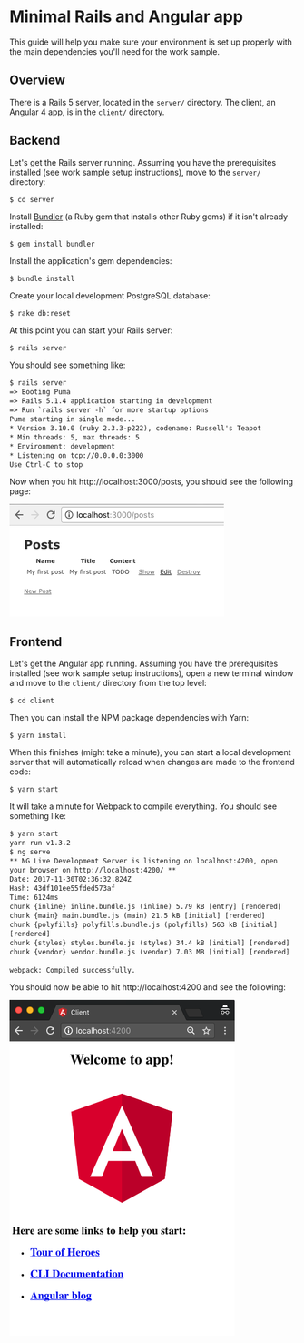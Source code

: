 # Minimal Rails and Angular app

This guide will help you make sure your environment is set up properly with the main dependencies you'll need for the work sample.


## Overview

There is a Rails 5 server, located in the `server/` directory. The client, an Angular 4 app, is in the `client/` directory.


## Backend

Let's get the Rails server running. Assuming you have the prerequisites installed (see work sample setup instructions), move to the `server/` directory:

    $ cd server

Install [Bundler](http://bundler.io/) (a Ruby gem that installs other Ruby gems) if it isn't already installed:

    $ gem install bundler

Install the application's gem dependencies:

    $ bundle install

Create your local development PostgreSQL database:

    $ rake db:reset

At this point you can start your Rails server:

    $ rails server

You should see something like:

```
$ rails server
=> Booting Puma
=> Rails 5.1.4 application starting in development
=> Run `rails server -h` for more startup options
Puma starting in single mode...
* Version 3.10.0 (ruby 2.3.3-p222), codename: Russell's Teapot
* Min threads: 5, max threads: 5
* Environment: development
* Listening on tcp://0.0.0.0:3000
Use Ctrl-C to stop
```

Now when you hit http://localhost:3000/posts, you should see the following page:

![Rails server example](./images/rails_server.png "Rails server example")


## Frontend

Let's get the Angular app running. Assuming you have the prerequisites installed (see work sample setup instructions), open a new terminal window and move to the `client/` directory from the top level:

    $ cd client

Then you can install the NPM package dependencies with Yarn:

    $ yarn install

When this finishes (might take a minute), you can start a local development server that will automatically reload when changes are made to the frontend code:

    $ yarn start

It will take a minute for Webpack to compile everything. You should see something like:

```
$ yarn start
yarn run v1.3.2
$ ng serve
** NG Live Development Server is listening on localhost:4200, open your browser on http://localhost:4200/ **
Date: 2017-11-30T02:36:32.824Z
Hash: 43df101ee55fded573af
Time: 6124ms
chunk {inline} inline.bundle.js (inline) 5.79 kB [entry] [rendered]
chunk {main} main.bundle.js (main) 21.5 kB [initial] [rendered]
chunk {polyfills} polyfills.bundle.js (polyfills) 563 kB [initial] [rendered]
chunk {styles} styles.bundle.js (styles) 34.4 kB [initial] [rendered]
chunk {vendor} vendor.bundle.js (vendor) 7.03 MB [initial] [rendered]

webpack: Compiled successfully.
```

You should now be able to hit http://localhost:4200 and see the following:

![Angular example](./images/angular.png "Angular example")

